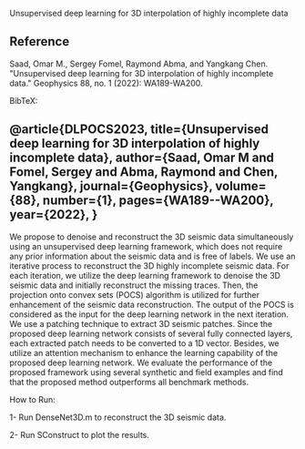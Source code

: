 Unsupervised deep learning for 3D interpolation of highly incomplete data

## Reference

Saad, Omar M., Sergey Fomel, Raymond Abma, and Yangkang Chen. "Unsupervised deep learning for 3D interpolation of highly incomplete data." Geophysics 88, no. 1 (2022): WA189-WA200.

BibTeX:

  @article{DLPOCS2023,
    title={Unsupervised deep learning for 3D interpolation of highly incomplete data},
    author={Saad, Omar M and Fomel, Sergey and Abma, Raymond and Chen, Yangkang},
    journal={Geophysics},
    volume={88},
    number={1},
    pages={WA189--WA200},
    year={2022},
  }
-----------

We propose to denoise and reconstruct the 3D seismic data simultaneously using an unsupervised deep learning framework, which does not require any prior information about the seismic data and is free of labels.
We use an iterative process to reconstruct the 3D highly incomplete seismic data. For each iteration, we utilize the deep learning framework to denoise the 3D seismic data and initially reconstruct the missing traces.
Then, the projection onto convex sets (POCS) algorithm is utilized for further enhancement of the seismic data reconstruction. The output of the POCS is considered as the input for the deep learning network in the next iteration. 
We use a patching technique to extract 3D seismic patches. Since the proposed deep learning network consists of several fully connected layers, each extracted patch needs to be converted to a 1D vector. Besides, we utilize an attention mechanism to enhance the learning capability of the proposed deep learning network. We evaluate the performance of the proposed framework using several synthetic and field examples and find that the proposed method outperforms all benchmark methods.

How to Run:

1- Run DenseNet3D.m to reconstruct the 3D seismic data.

2- Run SConstruct to plot the results.


